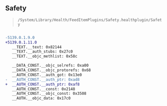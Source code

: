 ## Safety

> `/System/Library/Health/FeedItemPlugins/Safety.healthplugin/Safety`

```diff

-5139.0.1.9.0
+5139.0.1.11.0
   __TEXT.__text: 0x82144
   __TEXT.__auth_stubs: 0x27c0
   __TEXT.__objc_methlist: 0x58c

   __DATA_CONST.__objc_selrefs: 0xa00
   __DATA_CONST.__objc_protorefs: 0x68
   __AUTH_CONST.__auth_got: 0x13e0
-  __AUTH_CONST.__auth_ptr: 0xad8
+  __AUTH_CONST.__auth_ptr: 0xaf8
   __AUTH_CONST.__const: 0x2148
   __AUTH_CONST.__objc_const: 0x3508
   __AUTH.__objc_data: 0x17c0

```
